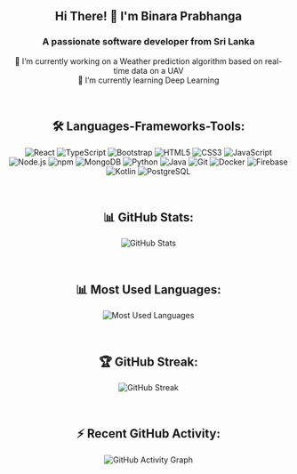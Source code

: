 <div align="center">

## Hi There! 👋 I'm Binara Prabhanga

### A passionate software developer from Sri Lanka

🌱 I’m currently working on a Weather prediction algorithm based on real-time data on a UAV  
🌱 I’m currently learning Deep Learning 

<br>

<div align="center">

## 🛠 Languages-Frameworks-Tools:
<p align="center">
  <img src="https://img.shields.io/badge/-React-0D1117?style=flat&logo=react&logoColor=61DAFB" alt="React"/>
  <img src="https://img.shields.io/badge/-TypeScript-0D1117?style=flat&logo=typescript&logoColor=007ACC" alt="TypeScript"/>
  <img src="https://img.shields.io/badge/-Bootstrap-0D1117?style=flat&logo=bootstrap&logoColor=563D7C" alt="Bootstrap"/>
  <img src="https://img.shields.io/badge/-HTML5-0D1117?style=flat&logo=html5&logoColor=E34F26" alt="HTML5"/>
  <img src="https://img.shields.io/badge/-CSS3-0D1117?style=flat&logo=css3&logoColor=1572B6" alt="CSS3"/>
  <img src="https://img.shields.io/badge/-JavaScript-0D1117?style=flat&logo=javascript&logoColor=F7DF1E" alt="JavaScript"/>
  <img src="https://img.shields.io/badge/-Node.js-0D1117?style=flat&logo=node.js&logoColor=339933" alt="Node.js"/>
  <img src="https://img.shields.io/badge/-npm-0D1117?style=flat&logo=npm&logoColor=CB3837" alt="npm"/>
  <img src="https://img.shields.io/badge/-MongoDB-0D1117?style=flat&logo=mongodb&logoColor=47A248" alt="MongoDB"/>
  <img src="https://img.shields.io/badge/-Python-0D1117?style=flat&logo=python&logoColor=3776AB" alt="Python"/>
  <img src="https://img.shields.io/badge/-Java-0D1117?style=flat&logo=java&logoColor=007396" alt="Java"/>
  <img src="https://img.shields.io/badge/-Git-0D1117?style=flat&logo=git&logoColor=F05032" alt="Git"/>
  <img src="https://img.shields.io/badge/-Docker-0D1117?style=flat&logo=docker&logoColor=2496ED" alt="Docker"/>
  <img src="https://img.shields.io/badge/-Firebase-0D1117?style=flat&logo=firebase&logoColor=FFCA28" alt="Firebase"/>
  <img src="https://img.shields.io/badge/-Kotlin-0D1117?style=flat&logo=kotlin&logoColor=0095D5" alt="Kotlin"/>
  <img src="https://img.shields.io/badge/-PostgreSQL-0D1117?style=flat&logo=postgresql&logoColor=336791" alt="PostgreSQL"/>
</p>
</div>

<br>

## 📊 GitHub Stats:
<p align="center">
  <img src="https://github-readme-stats.vercel.app/api?username=Binara-Prabhanga&show_icons=true&count_private=true&include_all_commits=true&theme=radical" alt="GitHub Stats"/>
</p>

<br>

## 📊 Most Used Languages:
<p align="center">
  <img src="https://github-readme-stats.vercel.app/api/top-langs/?username=Binara-Prabhanga&layout=compact&langs_count=10&theme=radical" alt="Most Used Languages"/>
</p>

<br>

## 🏆 GitHub Streak:
<p align="center">
  <img src="https://github-readme-streak-stats.herokuapp.com/?user=Binara-Prabhanga&theme=radical" alt="GitHub Streak"/>
</p>

<br>

## ⚡ Recent GitHub Activity:
<p align="center">
  <img src="https://activity-graph.herokuapp.com/graph?username=Binara-Prabhanga&theme=github" alt="GitHub Activity Graph"/>
</p>

</div>
